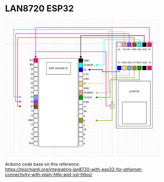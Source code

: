 # LAN8720 ESP32

![img](https://raw.githubusercontent.com/proxytype/ZeroBro/main/Experimental/lan8720/wiring.PNG)

Arduino code base on this reference:<br />
https://mischianti.org/integrating-lan8720-with-esp32-for-ethernet-connectivity-with-plain-http-and-ssl-https/
